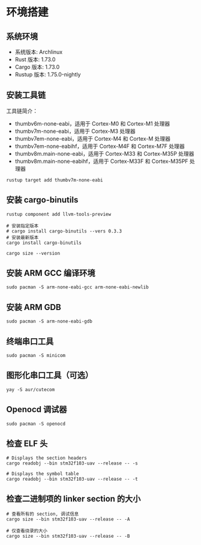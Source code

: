# 环境搭建

## 系统环境

- 系统版本: Archlinux
- Rust 版本: 1.73.0
- Cargo 版本: 1.73.0
- Rustup 版本: 1.75.0-nightly

## 安装工具链

工具链简介：

- thumbv6m-none-eabi，适用于 Cortex-M0 和 Cortex-M1 处理器
- thumbv7m-none-eabi，适用于 Cortex-M3 处理器
- thumbv7em-none-eabi，适用于 Cortex-M4 和 Cortex-M 处理器
- thumbv7em-none-eabihf，适用于 Cortex-M4F 和 Cortex-M7F 处理器
- thumbv8m.main-none-eabi，适用于 Cortex-M33 和 Cortex-M35P 处理器
- thumbv8m.main-none-eabihf，适用于 Cortex-M33F 和 Cortex-M35PF 处理器

```shell
rustup target add thumbv7m-none-eabi
```

## 安装 cargo-binutils

```shell
rustup component add llvm-tools-preview

# 安装指定版本
# cargo install cargo-binutils --vers 0.3.3
# 安装最新版本
cargo install cargo-binutils

cargo size --version
```

## 安装 ARM GCC 编译环境

```shell
sudo pacman -S arm-none-eabi-gcc arm-none-eabi-newlib
```

## 安装 ARM GDB

```shell
sudo pacman -S arm-none-eabi-gdb
```

## 终端串口工具

```shell
sudo pacman -S minicom
```

## 图形化串口工具（可选）

```shell
yay -S aur/cutecom
```

## Openocd 调试器

```shell
sudo pacman -S openocd
```

## 检查 ELF 头

```shell
# Displays the section headers
cargo readobj --bin stm32f103-uav --release -- -s

# Displays the symbol table
cargo readobj --bin stm32f103-uav --release -- -t
```

## 检查二进制项的 linker section 的大小

```shell
# 查看所有的 section, 调试信息
cargo size --bin stm32f103-uav --release -- -A

# 仅查看烧录的大小
cargo size --bin stm32f103-uav --release -- -B
```
